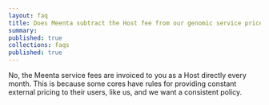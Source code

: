 ```yaml
---
layout: faq
title: Does Meenta subtract the Host fee from our genomic service price?
summary: 
published: true
collections: faqs
published: true
---
```


No, the Meenta service fees are invoiced to you as a Host directly every month. This is because some cores have rules for providing constant external pricing to their users, like us, and we want a consistent policy.
